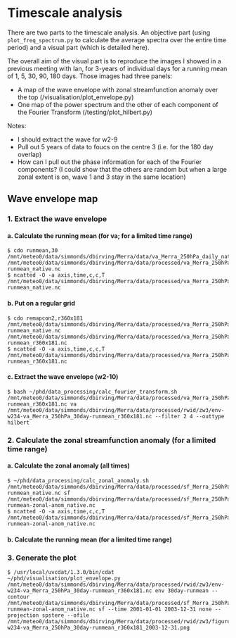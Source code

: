 # Timescale analysis

There are two parts to the timescale analysis. An objective part (using `plot_freq_spectrum.py` to calculate the average spectra over the entire time period) and a 
visual part (which is detailed here). 

The overall aim of the visual part is to reproduce the images I showed in a previous meeting with Ian, for 3-years of individual
days for a running mean of 1, 5, 30, 90, 180 days. Those images had three panels:

- A map of the wave envelope with zonal streamfunction anomaly over the top (/visualisation/plot_envelope.py)
- One map of the power spectrum and the other of each component of the Fourier Transform (/testing/plot_hilbert.py)

Notes:

- I should extract the wave for w2-9
- Pull out 5 years of data to foucs on the centre 3 (i.e. for the 180 day overlap)
- How can I pull out the phase information for each of the Fourier components? (I could show that the others are random but when a large zonal extent is on, wave 1 and 3 stay in the same location)


## Wave envelope map

### 1. Extract the wave envelope
#### a. Calculate the running mean (for va; for a limited time range)
    $ cdo runmean,30 /mnt/meteo0/data/simmonds/dbirving/Merra/data/va_Merra_250hPa_daily_native.nc /mnt/meteo0/data/simmonds/dbirving/Merra/data/processed/va_Merra_250hPa_30day-runmean_native.nc
    $ ncatted -O -a axis,time,c,c,T /mnt/meteo0/data/simmonds/dbirving/Merra/data/processed/va_Merra_250hPa_30day-runmean_native.nc

#### b. Put on a regular grid
    $ cdo remapcon2,r360x181 /mnt/meteo0/data/simmonds/dbirving/Merra/data/processed/va_Merra_250hPa_30day-runmean_native.nc /mnt/meteo0/data/simmonds/dbirving/Merra/data/processed/va_Merra_250hPa_30day-runmean_r360x181.nc
    $ ncatted -O -a axis,time,c,c,T /mnt/meteo0/data/simmonds/dbirving/Merra/data/processed/va_Merra_250hPa_30day-runmean_r360x181.nc

#### c. Extract the wave envelope (w2-10)
    $ bash ~/phd/data_processing/calc_fourier_transform.sh    /mnt/meteo0/data/simmonds/dbirving/Merra/data/processed/va_Merra_250hPa_30day-runmean_r360x181.nc va /mnt/meteo0/data/simmonds/dbirving/Merra/data/processed/rwid/zw3/env-w234-va_Merra_250hPa_30day-runmean_r360x181.nc --filter 2 4 --outtype hilbert

### 2. Calculate the zonal streamfunction anomaly (for a limited time range)
#### a. Calculate the zonal anomaly (all times)
    $ ~/phd/data_processing/calc_zonal_anomaly.sh /mnt/meteo0/data/simmonds/dbirving/Merra/data/processed/sf_Merra_250hPa_30day-runmean_native.nc sf /mnt/meteo0/data/simmonds/dbirving/Merra/data/processed/sf_Merra_250hPa_30day-runmean-zonal-anom_native.nc
    $ ncatted -O -a axis,time,c,c,T /mnt/meteo0/data/simmonds/dbirving/Merra/data/processed/sf_Merra_250hPa_30day-runmean-zonal-anom_native.nc

#### b. Calculate the running mean (for a limited time range)


### 3. Generate the plot
    $ /usr/local/uvcdat/1.3.0/bin/cdat ~/phd/visualisation/plot_envelope.py /mnt/meteo0/data/simmonds/dbirving/Merra/data/processed/rwid/zw3/env-w234-va_Merra_250hPa_30day-runmean_r360x181.nc env 30day-runmean --contour /mnt/meteo0/data/simmonds/dbirving/Merra/data/processed/sf_Merra_250hPa_30day-runmean-zonal-anom_native.nc sf --time 2001-01-01 2003-12-31 none --projection spstere --ofile /mnt/meteo0/data/simmonds/dbirving/Merra/data/processed/rwid/zw3/figures/env-w234-va_Merra_250hPa_30day-runmean_r360x181_2003-12-31.png


